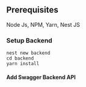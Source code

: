 ## Prerequisites

Node Js, NPM, Yarn, Nest JS

### Setup Backend
```
nest new backend
cd backend
yarn install
```

#### Add Swagger Backend API

